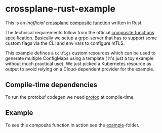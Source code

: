 # crossplane-rust-example

This is an
*inofficial* [crossplane](https://www.crossplane.io/) [composite function](https://docs.crossplane.io/latest/guides/write-a-composition-function-in-go/)
written in Rust.

The technical requirements follow from the
official [composite functions specification](https://github.com/crossplane/crossplane/blob/main/contributing/specifications/functions.md).
Basically we setup a grpc-server that has to support some custom flags via the CLI and env vars to configure mTLS.

This example defines a `Configs` custom resources which can be used to generate multiple ConfigMaps using a template (
it's just a toy example without much practical use). We just picked a Kubernetes resource as output to avoid relying on
a Cloud-dependent provider for the example.

## Compile-time dependencies

To run the protobuf codegen we need [protoc](https://protobuf.dev/installation/) at compile-time.

## Example

To see this composite function in action see the [example](example)-folder.